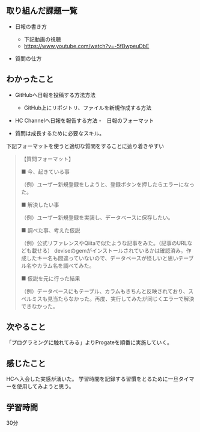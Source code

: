 ## 取り組んだ課題一覧

- 日報の書き方
  - 下記動画の視聴   
  - https://www.youtube.com/watch?v=-5fBwpeuDbE

- 質問の仕方

## わかったこと

- GitHubへ日報を投稿する方法方法
  - GitHub上にリポジトリ、ファイルを新規作成する方法

- HC Channelへ日報を報告する方法
  -　日報のフォーマット 

- 質問は成長するために必要なスキル。

下記フォーマットを使うと適切な質問をすることに辿り着きやすい

>【質問フォーマット】
>
>■ 今、起きている事
>
>（例）ユーザー新規登録をしようと、登録ボタンを押したらエラーになった。
>
>■ 解決したい事
>
>（例）ユーザー新規登録を実装し、データベースに保存したい。
>
>■ 調べた事、考えた仮説
>
>（例）公式リファレンスやQiitaで似たような記事をみた。（記事のURLなども載せる）
>deviseのgemがインストールされているかは確認済み。作成したキー名も間違っていないので、データベースが怪しいと思いテーブル名やカラム名を調べてみた。
>
>■ 仮説を元に行った結果
>
>（例）データベースにもテーブル、カラムもきちんと反映されており、スペルミスも見当たらなかった。再度、実行してみたが同じくエラーで解決できなかった。

## 次やること

「プログラミングに触れてみる」よりProgateを順番に実施していく。

## 感じたこと

HCへ入会した実感が湧いた。
学習時間を記録する習慣をとるために一旦タイマーを使用してみようと思う。

## 学習時間

30分
